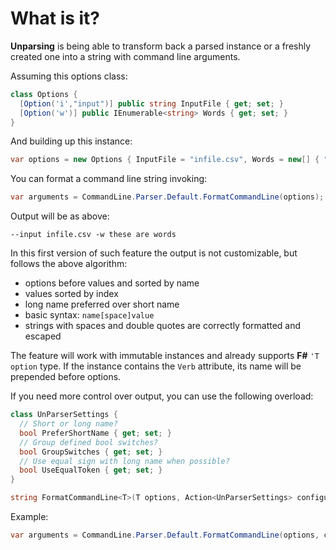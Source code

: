 # What is it?

**Unparsing** is being able to transform back a parsed instance or a freshly created one into a string with command line arguments.

Assuming this options class:
```csharp
class Options {
  [Option('i',"input")] public string InputFile { get; set; }
  [Option('w')] public IEnumerable<string> Words { get; set; }
}
```
And building up this instance:
```csharp
var options = new Options { InputFile = "infile.csv", Words = new[] { "these", "are", "words" } };
```
You can format a command line string invoking:
```csharp
var arguments = CommandLine.Parser.Default.FormatCommandLine(options);
```
Output will be as above:
```
--input infile.csv -w these are words
```
In this first version of such feature the output is not customizable, but follows the above algorithm:
- options before values and sorted by name
- values sorted by index
- long name preferred over short name
- basic syntax: `name[space]value`
- strings with spaces and double quotes are correctly formatted and escaped

The feature will work with immutable instances and already supports **F#** `'T option` type. If the instance contains the `Verb` attribute, its name will be prepended before options.

If you need more control over output, you can use the following overload:
```csharp
class UnParserSettings {
  // Short or long name?
  bool PreferShortName { get; set; }
  // Group defined bool switches?
  bool GroupSwitches { get; set; }
  // Use equal sign with long name when possible?
  bool UseEqualToken { get; set; }
}

string FormatCommandLine<T>(T options, Action<UnParserSettings> configuration)
```
Example:
```csharp
var arguments = CommandLine.Parser.Default.FormatCommandLine(options, config => config.GroupSwitches = true);
```

